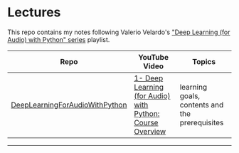 # Lectures
This repo contains my notes following Valerio Velardo's ["Deep Learning (for Audio) with Python" series](https://www.youtube.com/watch?v=fMqL5vckiU0&list=PL-wATfeyAMNrtbkCNsLcpoAyBBRJZVlnf) playlist. 

| Repo | YouTube Video | Topics |
| -- | -- | -- |
| [DeepLearningForAudioWithPython](https://github.com/musikalkemist/DeepLearningForAudioWithPython) | [1- Deep Learning (for Audio) with Python: Course Overview](https://www.youtube.com/watch?v=fMqL5vckiU0&list=PL-wATfeyAMNrtbkCNsLcpoAyBBRJZVlnf&index=1) | learning goals, contents and the prerequisites |

___
